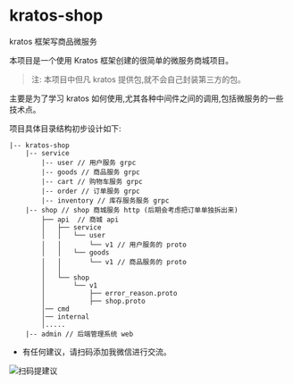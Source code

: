 # kratos-shop
kratos 框架写商品微服务

本项目是一个使用 Kratos 框架创建的很简单的微服务商城项目。
> 注: 本项目中但凡 kratos 提供包,就不会自己封装第三方的包。

主要是为了学习 kratos 如何使用,尤其各种中间件之间的调用,包括微服务的一些技术点。

项目具体目录结构初步设计如下:

```
|-- kratos-shop
    |-- service
        |-- user // 用户服务 grpc
        |-- goods // 商品服务 grpc
        |-- cart // 购物车服务 grpc
        |-- order // 订单服务 grpc
        |-- inventory // 库存服务服务 grpc
    |-- shop // shop 商城服务 http (后期会考虑把订单单独拆出来)
        ├── api  // 商城 api
        │   ├── service
        │   │   └── user 
        │   │       └── v1 // 用户服务的 proto
        │   │   └── goods
        │   │       └── v1 // 商品服务的 proto
        │   │           
        │   └── shop
        │       └── v1
        │           ├── error_reason.proto 
        │           ├── shop.proto
        │── cmd 
        │── internal
        │.....  
    |-- admin // 后端管理系统 web 
```


* 有任何建议，请扫码添加我微信进行交流。

![扫码提建议](https://cdn.jsdelivr.net/gh/aliliin/blog-image@main/uPic/扫码_搜索联合传播样式-白色版.png)



